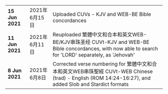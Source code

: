 <table><tr><td wrap=nowrap><b>15 Jun 2021</td><td>2021年6月15日</td><td></b>Uploaded CUVs - KJV and WEB-BE Bible concordances</td></tr>
<tr><td wrap=nowrap><b>11 Jun 2021</td><td>2021年6月11日</td><td></b>Reuploaded 繁體中文和合本和英文WEB-BE/KJV串珠圣经 CUVt-KJV and WEB-BE Bible concordances, with now able to search for 'LORD' separately, as 'Jehovah'</td></tr>
<tr><td wrap=nowrap><b>8 Jun 2021</td><td>2021年6月8日</td><td></b>Corrected verse numbering for 繁體中文和合本和英文WEB串珠聖經 CUVt-WEB Chinese (trad) - English (ROM 14:24-16:27), and added Slob and Stardict formats</td></tr></table>
